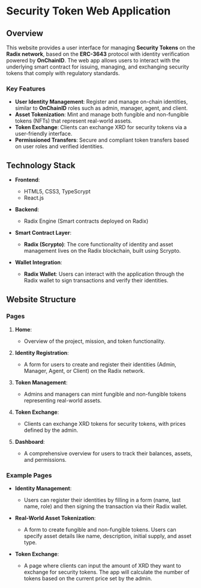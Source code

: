 # Security Token Web Application

## Overview

This website provides a user interface for managing **Security Tokens** on the **Radix network**, based on the **ERC-3643** protocol with identity verification powered by **OnChainID**. The web app allows users to interact with the underlying smart contract for issuing, managing, and exchanging security tokens that comply with regulatory standards.

### Key Features

- **User Identity Management**: Register and manage on-chain identities, similar to **OnChainID** roles such as admin, manager, agent, and client.
- **Asset Tokenization**: Mint and manage both fungible and non-fungible tokens (NFTs) that represent real-world assets.
- **Token Exchange**: Clients can exchange XRD for security tokens via a user-friendly interface.
- **Permissioned Transfers**: Secure and compliant token transfers based on user roles and verified identities.

## Technology Stack

- **Frontend**: 
  - HTML5, CSS3, TypeScrypt
  - React.js
  
- **Backend**: 
  - Radix Engine (Smart contracts deployed on Radix)

- **Smart Contract Layer**: 
  - **Radix (Scrypto)**: The core functionality of identity and asset management lives on the Radix blockchain, built using Scrypto.
  
- **Wallet Integration**:
  - **Radix Wallet**: Users can interact with the application through the Radix wallet to sign transactions and verify their identities.

## Website Structure

### Pages

1. **Home**: 
   - Overview of the project, mission, and token functionality.
   
2. **Identity Registration**:
   - A form for users to create and register their identities (Admin, Manager, Agent, or Client) on the Radix network.
   
3. **Token Management**:
   - Admins and managers can mint fungible and non-fungible tokens representing real-world assets.
   
4. **Token Exchange**:
   - Clients can exchange XRD tokens for security tokens, with prices defined by the admin.
   
5. **Dashboard**:
   - A comprehensive overview for users to track their balances, assets, and permissions.

### Example Pages

- **Identity Management**: 
  - Users can register their identities by filling in a form (name, last name, role) and then signing the transaction via their Radix wallet.
  
- **Real-World Asset Tokenization**:
  - A form to create fungible and non-fungible tokens. Users can specify asset details like name, description, initial supply, and asset type.
  
- **Token Exchange**:
  - A page where clients can input the amount of XRD they want to exchange for security tokens. The app will calculate the number of tokens based on the current price set by the admin.
